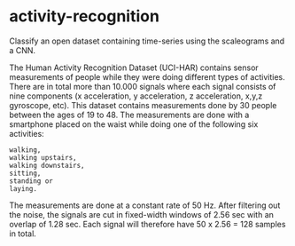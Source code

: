 # activity-recognition
Classify an open dataset containing time-series using the scaleograms and a CNN.
 
The Human Activity Recognition Dataset (UCI-HAR)  contains sensor measurements of people while they were doing different types of activities. There are in total more than 10.000 signals where each signal consists of nine components (x acceleration, y acceleration, z acceleration, x,y,z gyroscope, etc). This dataset contains measurements done by 30 people between the ages of 19 to 48. The measurements are done with a smartphone placed on the waist while doing one of the following six activities:

    walking,
    walking upstairs,
    walking downstairs,
    sitting,
    standing or
    laying.

The measurements are done at a constant rate of 50 Hz. After filtering out the noise, the signals are cut in fixed-width windows of 2.56 sec with an overlap of 1.28 sec. Each signal will therefore have 50 x 2.56 = 128 samples in total.
